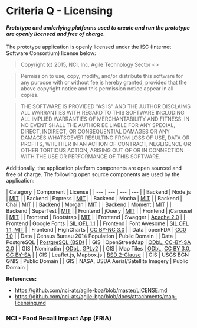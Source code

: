 # Criteria Q - Licensing

#### _Prototype and underlying platforms used to create and run the prototype are openly licensed and free of charge._

The prototype application is openly licensed under the ISC (Internet Software Consortium) license below:  

> Copyright (c) 2015, NCI, Inc. Agile Technology Sector <>

> Permission to use, copy, modify, and/or distribute this software for any purpose with or without fee is hereby granted, provided that the above copyright notice and this permission notice appear in all copies.

> THE SOFTWARE IS PROVIDED "AS IS" AND THE AUTHOR DISCLAIMS ALL WARRANTIES WITH REGARD TO THIS SOFTWARE INCLUDING ALL IMPLIED WARRANTIES OF MERCHANTABILITY AND FITNESS. IN NO EVENT SHALL THE AUTHOR BE LIABLE FOR ANY SPECIAL, DIRECT, INDIRECT, OR CONSEQUENTIAL DAMAGES OR ANY DAMAGES WHATSOEVER RESULTING FROM LOSS OF USE, DATA OR PROFITS, WHETHER IN AN ACTION OF CONTRACT, NEGLIGENCE OR OTHER TORTIOUS ACTION, ARISING OUT OF OR IN CONNECTION WITH THE USE OR PERFORMANCE OF THIS SOFTWARE.

Additionally, the application platform components are open sourced and free of charge.  The following open source components are used by the application:

| Category | Component | License |
| --- | --- | --- | --- |
| Backend | Node.js | [MIT](https://nodejs.org/download/) |
| Backend | Express | [MIT](https://www.npmjs.com/package/express) |
| Backend | Mocha | [MIT](https://github.com/mochajs/mocha/blob/master/LICENSE) |
| Backend | Chai | [MIT](https://www.npmjs.com/package/chai) |
| Backend | Morgan | [MIT](https://www.npmjs.com/package/morgan) |
| Backend | Moment | [MIT](http://momentjs.com/) |
| Backend | SuperTest | [MIT](https://github.com/visionmedia/supertest/blob/master/LICENSE) |
| Frontend | jQuery | [MIT](https://jquery.org/license/) |
| Frontend | jCarousel | [MIT](https://github.com/jsor/jcarousel/blob/master/LICENSE) |
| Frontend | Bootstrap | [MIT](https://github.com/twbs/bootstrap/blob/master/LICENSE) |
| Frontend | Swagger | [Apache 2.0](https://github.com/swagger-api/swagger-ui/blob/master/LICENSE) |
| Frontend | Google Fonts | [SIL OFL 1.1](https://www.google.com/fonts/attribution) |
| Frontend | Font Awesome | [SIL OFL 1.1, MIT](http://fortawesome.github.io/Font-Awesome/license/) |
| Frontend | HighCharts | [CC BY-NC 3.0](http://creativecommons.org/licenses/by-nc/3.0/) |
| Data | openFDA | [CC0 1.0](https://open.fda.gov/terms/) |
| Data | Census Bureau 2014 Population | Public Domain |
| Data | PostgreSQL | [PostgreSQL (BSD)](http://opensource.org/licenses/PostgreSQL) |
| GIS | OpenStreetMap | [ODbL, CC-BY-SA 2.0](https://www.openstreetmap.org/copyright) |
| GIS | Nominatim | [ODbL](http://trc.gtrc.mapquest.com/web/products/open/nominatim), [GPLv2](https://github.com/twain47/Nominatim/blob/master/COPYING) |
| GIS | Map Tiles | [ODbL](http://trc.gtrc.mapquest.com/web/products/open/map), [CC BY 3.0](https://cartodb.com/basemaps), [CC BY-SA](http://maps.stamen.com/) |
| GIS | Leaflet.js, Mapbox.js | [BSD 2-Clause](https://www.mapbox.com/help/mapboxjs-tos/) |
| GIS | USGS BGN GNIS | Public Domain |
| GIS | NASA, USDA Aerial/Satellite Imagery | Public Domain |

**References:**
* https://github.com/nci-ats/agile-bpa/blob/master/LICENSE.md
* https://github.com/nci-ats/agile-bpa/blob/docs/attachments/map-licensing.md

### NCI - Food Recall Impact App (FRIA)
